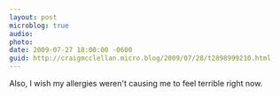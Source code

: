 ```yaml
---
layout: post
microblog: true
audio: 
photo: 
date: 2009-07-27 18:00:00 -0600
guid: http://craigmcclellan.micro.blog/2009/07/28/t2898999210.html
---
```

Also, I wish my allergies weren't causing me to feel terrible right now.
